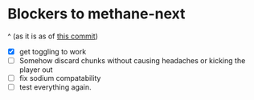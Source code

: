 # Blockers to methane-next
^ (as it is as of [this commit](https://github.com/AnOpenSauceDev/Methane-mod/commit/5830075f442cfa52636ff0b25f25ab909faebc79))

- [x] get toggling to work <br>
- [ ] Somehow discard chunks without causing headaches or kicking the player out <br>
- [ ] fix sodium compatability <br>
- [ ] test everything again. <br>
